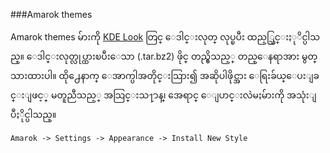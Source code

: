 ###Amarok themes

Amarok themes မ်ားကို [KDE Look](http://kde-look.org) တြင္ ေဒါင္းလုတ္ လုပ္ၿပီး ထည့္သြင္းႏုိင္ပါသည္။  ေဒါင္းလုတ္လုပ္ထားၿပီးေသာ (.tar.bz2) ဖိုင္ တည္ရွိသည့္ တည္ေနရာအား မွတ္သားထားပါ။ ထို႕ေနာက္ ေအာက္ပါအတိုင္းသြား၍ အဆိုပါဖိုင္အား ေရြးခ်ယ္ေပးျခင္းျဖင့္ မတူညီသည့္ အသြင္းသ႑ာန္၊ အေရာင္ ေျပာင္းလဲမႈမ်ားကို အသုံးျပဳႏိုင္ပါသည္။

    Amarok -> Settings -> Appearance -> Install New Style
